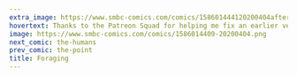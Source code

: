 ```yaml
---
extra_image: https://www.smbc-comics.com/comics/158601444120200404after.png
hovertext: Thanks to the Patreon Squad for helping me fix an earlier version of this!
image: https://www.smbc-comics.com/comics/1586014409-20200404.png
next_comic: the-humans
prev_comic: the-point
title: Foraging
---
```


